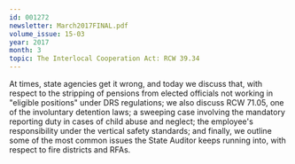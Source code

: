 ```yaml
---
id: 001272
newsletter: March2017FINAL.pdf
volume_issue: 15-03
year: 2017
month: 3
topic: The Interlocal Cooperation Act: RCW 39.34
---
```


At times, state agencies get it wrong, and today we discuss that, with respect to the stripping of pensions from elected officials not working in  "eligible positions" under DRS regulations; we also discuss RCW 71.05, one of the involuntary detention laws; a sweeping case involving the mandatory reporting duty in cases of child abuse and neglect; the employee's responsibility under the vertical safety standards; and finally, we outline some of the most common issues the State Auditor keeps running into, with respect to fire districts and RFAs.